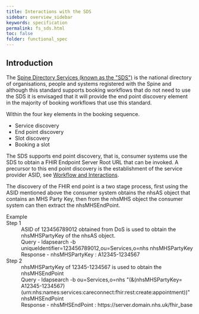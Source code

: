 ```yaml
---
title: Interactions with the SDS
sidebar: overview_sidebar
keywords: specification
permalink: fs_sds.html
toc: false
folder: functional_spec
---
```


## Introduction

The <a href="https://nhsconnect.github.io/FHIR-SpineCore/build_directory.html" target="_blank">Spine   Directory Services (known as the "SDS")</a> is the national directory of organisations, people and systems registered with the Spine and although this standard supports booking workflows that do not need to use the SDS it is envisaged that it will provide the end point discovery element in the majority of booking workflows that use this standard.

Within the four key elements in the booking sequence.

* Service discovery
* End point discovery
* Slot discovery
* Booking a slot

The SDS supports end point discovery, that is, consumer systems use the SDS to obtain a FHIR Endpoint Server Root URL that can be invoked.  A precursor to this end point discovery is the establishment of the service provider ASID, see [Workflow and Interactions](/fs_workflow.md).

The discovery of the FHIR end point is a two stage process, first using the ASID mentioned above the consumer system obtains the nhsAS object that contains an MHS Party Key, then from the nhsMHS object the consumer system can then extract the nhsMHSEndPoint.



<dl>
  <dt>Example</dt>
  <dd></dd>

  <dt>Step 1</dt>
  <dd>ASID of 123456789012 obtained from DoS is used to obtain the nhsMHSPartyKey of the nhsAS object.</dd>
  <dd>Query - ldapsearch -b uniqueIdentifier=123456789012,ou=Services,o=nhs nhsMHSPartyKey</dd>
  <dd>Response - nhsMHSPartyKey : A12345-1234567</dd>

  <dt>Step 2</dt>
  <dd>nhsMHSPartyKey of 12345-1234567 is used to obtain the nhsMHSEndPoint</dd>
  <dd>Query - ldapsearch -b ou=Services,o=nhs "(&(nhsMHSPartyKey= A12345-1234567)(urn:nhs:names:services:careconnect:fhir:rest:create:appointment))" nhsMHSEndPoint</dd>
  <dd>Response - nhsMHSEndPoint : https://server.domain.nhs.uk/fhir_base</dd>

</dl>
